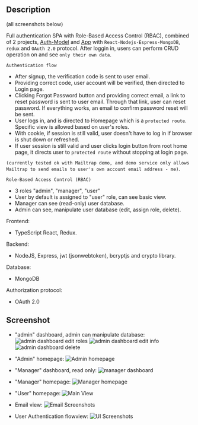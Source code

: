 ## Description

(all screenshots below)

Full authentication SPA with Role-Based Access Control (RBAC), combined of 2 projects, [Auth-Model](https://github.com/liamdoan/react-MERN-auth-module) and [App](https://github.com/liamdoan/todo_app_mern)
with `React-Nodejs-Espress-MongoDB`, `redux` and `OAuth 2.0` protocol. After loggin in, users can perform CRUD operation on and see `only their own data`.

`Authentication flow`

- After signup, the verification code is sent to user email.
- Providing correct code, user account will be verified, then directed to Login page.
- Clicking Forgot Password button and providing correct email, a link to reset password is sent to user email.
  Through that link, user can reset password. If everything works, an email to confirm password reset will be sent.
- User logs in, and is directed to Homepage which is a `protected route`. Specific view is allowed based on user's roles.
- With cookie, if session is still valid, user doesn't have to log in if browser is shut down or refreshed.
- If user session is still valid and user clicks login button from root home page, it directs user to `protected route` without stopping at login page.

`(currently tested ok with Mailtrap demo, and demo service only allows Mailtrap to send emails to user's own account email address - me)`.

`Role-Based Access Control (RBAC)`

- 3 roles "admin", "manager", "user"
- User by default is assigned to "user" role, can see basic view.
- Manager can see (read-only) user database.
- Admin can see, manipulate user database (edit, assign role, delete).

Frontend:

- TypeScript React, Redux.

Backend:

- NodeJS, Express, jwt (jsonwebtoken), bcryptjs and crypto library.

Database:

- MongoDB

Authorization protocol:

- OAuth 2.0

## Screenshot

- "admin" dashboard, admin can manipulate database:
  ![admin dashboard edit roles](client/public/screenshots/dashboard-admin-assign-roles.PNG)
  ![admin dashboard edit info](client/public/screenshots/dashboard-admin-edit.PNG)
  ![admin dashboard delete](client/public/screenshots/dashboard-admin-delete.PNG)

- "Admin" homepage:
  ![Admin homepage](client/public/screenshots/homepage-admin.PNG)

- "Manager" dashboard, read only:
  ![manager dashboard](client/public/screenshots/dashboard-manager.PNG)

- "Manager" homepage:
  ![Manager homepage](client/public/screenshots/homepage-manager.PNG)

- "User" homepage:
  ![Main View](client/public/screenshots/homepage-user.PNG)

- Email view:
  ![Email Screenshots](client/public/screenshots/email-screens.png)

- User Authentication flowview:
  ![UI Screenshots](client/public/screenshots/user-screens.png)
